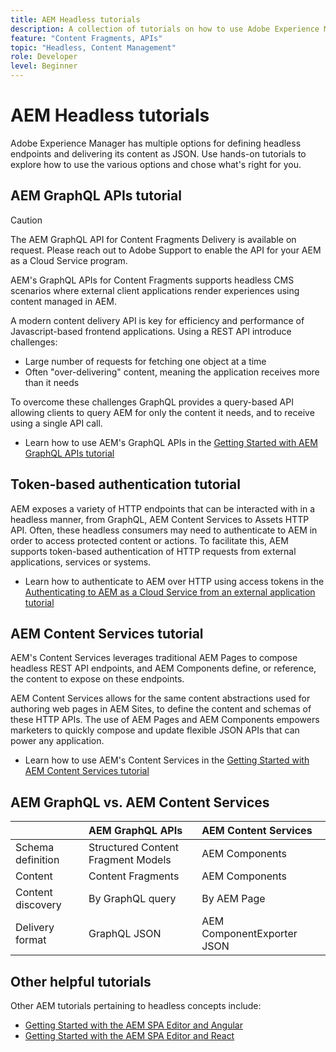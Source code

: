```yaml
---
title: AEM Headless tutorials
description: A collection of tutorials on how to use Adobe Experience Manager as a Headless CMS.
feature: "Content Fragments, APIs"
topic: "Headless, Content Management"
role: Developer
level: Beginner
---
```


# AEM Headless tutorials

Adobe Experience Manager has multiple options for defining headless endpoints and delivering its content as JSON. Use hands-on tutorials to explore how to use the various options and chose what's right for you.

## AEM GraphQL APIs tutorial

>[!CAUTION]
>
> The AEM GraphQL API for Content Fragments Delivery is available on request.
> Please reach out to Adobe Support to enable the API for your AEM as a Cloud Service program.

AEM's GraphQL APIs for Content Fragments
supports headless CMS scenarios where external client applications render experiences using content managed in AEM.

A modern content delivery API is key for efficiency and performance of Javascript-based frontend applications. Using a REST API introduce challenges:  

* Large number of requests for fetching one object at a time
* Often "over-delivering" content, meaning the application receives more than it needs

To overcome these challenges GraphQL provides a query-based API allowing clients to query AEM for only the content it needs, and to receive using a single API call.

* Learn how to use AEM's GraphQL APIs in the [Getting Started with AEM GraphQL APIs tutorial](./graphql/overview.md)

## Token-based authentication tutorial

AEM exposes a variety of HTTP endpoints that can be interacted with in a headless manner, from GraphQL, AEM Content Services to Assets HTTP API. Often, these headless consumers may need to authenticate to AEM in order to access protected content or actions. To facilitate this, AEM supports token-based authentication of HTTP requests from external applications, services or systems. 

* Learn how to authenticate to AEM over HTTP using access tokens in the [Authenticating to AEM as a Cloud Service from an external application tutorial](./authentication/overview.md)

## AEM Content Services tutorial

AEM's Content Services leverages traditional AEM Pages to compose headless REST API endpoints, and AEM Components define, or reference, the content to expose on these endpoints.

AEM Content Services allows for the same content abstractions used for authoring web pages in AEM Sites, to define the content and schemas of these HTTP APIs. The use of AEM Pages and AEM Components empowers marketers to quickly compose and update flexible JSON APIs that can power any application.

* Learn how to use AEM's Content Services in the [Getting Started with AEM Content Services tutorial](./content-services/overview.md)

## AEM GraphQL vs. AEM Content Services

|                                | AEM GraphQL APIs | AEM Content Services | 
|--------------------------------|:-----------------|:---------------------|
| Schema definition | Structured Content Fragment Models | AEM Components |
| Content | Content Fragments | AEM Components |
| Content discovery | By GraphQL query | By AEM Page |
| Delivery format | GraphQL JSON | AEM ComponentExporter JSON |

## Other helpful tutorials

Other AEM tutorials pertaining to headless concepts include:

* [Getting Started with the AEM SPA Editor and Angular](https://experienceleague.adobe.com/docs/experience-manager-learn/spa-angular-tutorial/overview.html)
* [Getting Started with the AEM SPA Editor and React](https://experienceleague.adobe.com/docs/experience-manager-learn/spa-react-tutorial/overview.html)
